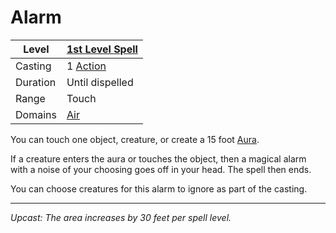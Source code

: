 # Alarm

| Level    | [1st Level Spell](1st%20Level%20Spells.md)                            |
| -------- | --------------------------------------------------------------------- |
| Casting  | 1 [Action](../../../../Game%20Procedures/Core%20Procedures/Action.md) |
| Duration | Until dispelled                                                       |
| Range    | Touch                                                                 |
| Domains  | [Air](../../Spell%20Domains/Air.md)                                   |

You can touch one object, creature, or create a 15 foot [Aura](../../Areas%20of%20Effect/Aura.md).

If a creature enters the aura or touches the object, then a magical alarm with a noise of your choosing goes off in your head. The spell then ends.

You can choose creatures for this alarm to ignore as part of the casting.

---
*Upcast: The area increases by 30 feet per spell level.*
